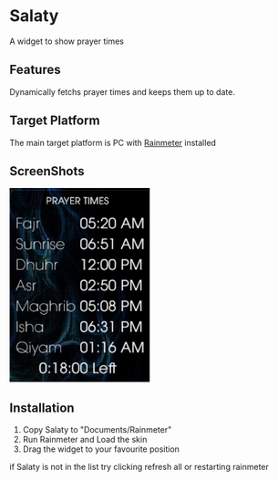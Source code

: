 # Salaty
A widget to show prayer times

## Features

Dynamically fetchs prayer times and keeps them up to date.

## Target Platform

The main target platform is PC with [Rainmeter](https://rainmeter.net) installed

## ScreenShots
![alt text](Preview/img1.png)


## Installation


1. Copy Salaty to "Documents/Rainmeter"
2. Run Rainmeter and Load the skin
3. Drag the widget to your favourite position

 if Salaty is not in the list try clicking refresh all or restarting rainmeter

